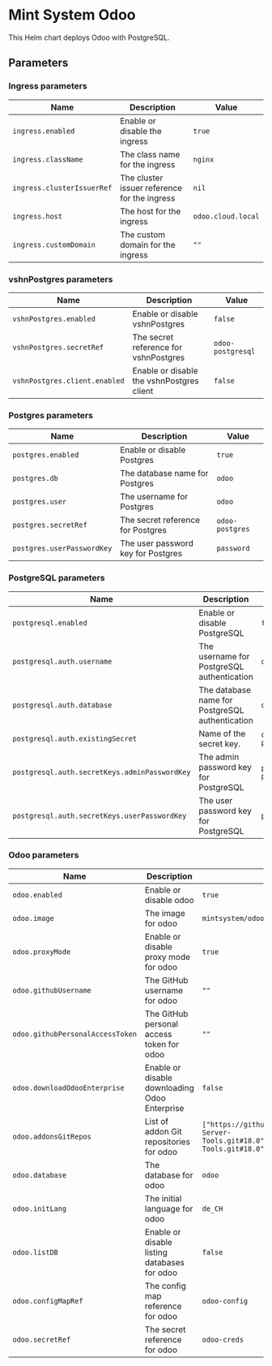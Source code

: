 # Mint System Odoo

This Helm chart deploys Odoo with PostgreSQL.

## Parameters

### Ingress parameters

| Name                       | Description                                  | Value              |
| -------------------------- | -------------------------------------------- | ------------------ |
| `ingress.enabled`          | Enable or disable the ingress                | `true`             |
| `ingress.className`        | The class name for the ingress               | `nginx`            |
| `ingress.clusterIssuerRef` | The cluster issuer reference for the ingress | `nil`              |
| `ingress.host`             | The host for the ingress                     | `odoo.cloud.local` |
| `ingress.customDomain`     | The custom domain for the ingress            | `""`               |

### vshnPostgres parameters

| Name                          | Description                               | Value             |
| ----------------------------- | ----------------------------------------- | ----------------- |
| `vshnPostgres.enabled`        | Enable or disable vshnPostgres            | `false`           |
| `vshnPostgres.secretRef`      | The secret reference for vshnPostgres     | `odoo-postgresql` |
| `vshnPostgres.client.enabled` | Enable or disable the vshnPostgres client | `false`           |

### Postgres parameters

| Name                       | Description                        | Value           |
| -------------------------- | ---------------------------------- | --------------- |
| `postgres.enabled`         | Enable or disable Postgres         | `true`          |
| `postgres.db`              | The database name for Postgres     | `odoo`          |
| `postgres.user`            | The username for Postgres          | `odoo`          |
| `postgres.secretRef`       | The secret reference for Postgres  | `odoo-postgres` |
| `postgres.userPasswordKey` | The user password key for Postgres | `password`      |

### PostgreSQL parameters

| Name                                          | Description                                     | Value               |
| --------------------------------------------- | ----------------------------------------------- | ------------------- |
| `postgresql.enabled`                          | Enable or disable PostgreSQL                    | `false`             |
| `postgresql.auth.username`                    | The username for PostgreSQL authentication      | `odoo`              |
| `postgresql.auth.database`                    | The database name for PostgreSQL authentication | `odoo`              |
| `postgresql.auth.existingSecret`              | Name of the secret key.                         | `odoo-postgresql`   |
| `postgresql.auth.secretKeys.adminPasswordKey` | The admin password key for PostgreSQL           | `postgres-password` |
| `postgresql.auth.secretKeys.userPasswordKey`  | The user password key for PostgreSQL            | `password`          |

### Odoo parameters

| Name                             | Description                                   | Value                                                                                                               |
| -------------------------------- | --------------------------------------------- | ------------------------------------------------------------------------------------------------------------------- |
| `odoo.enabled`                   | Enable or disable odoo                        | `true`                                                                                                              |
| `odoo.image`                     | The image for odoo                            | `mintsystem/odoo:18.0.20250725`                                                                                     |
| `odoo.proxyMode`                 | Enable or disable proxy mode for odoo         | `true`                                                                                                              |
| `odoo.githubUsername`            | The GitHub username for odoo                  | `""`                                                                                                                |
| `odoo.githubPersonalAccessToken` | The GitHub personal access token for odoo     | `""`                                                                                                                |
| `odoo.downloadOdooEnterprise`    | Enable or disable downloading Odoo Enterprise | `false`                                                                                                             |
| `odoo.addonsGitRepos`            | List of addon Git repositories for odoo       | `["https://github.com/Mint-System/Odoo-Apps-Server-Tools.git#18.0","https://github.com/OCA/Server-Tools.git#18.0"]` |
| `odoo.database`                  | The database for odoo                         | `odoo`                                                                                                              |
| `odoo.initLang`                  | The initial language for odoo                 | `de_CH`                                                                                                             |
| `odoo.listDB`                    | Enable or disable listing databases for odoo  | `false`                                                                                                             |
| `odoo.configMapRef`              | The config map reference for odoo             | `odoo-config`                                                                                                       |
| `odoo.secretRef`                 | The secret reference for odoo                 | `odoo-creds`                                                                                                        |
